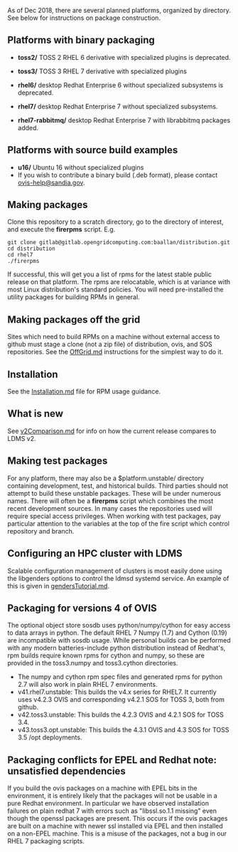 As of Dec 2018, there are several planned platforms, organized by directory. See below for instructions on package construction.

## Platforms with binary packaging

* **toss2/** TOSS 2 RHEL 6 derivative with specialized plugins is deprecated.

* **toss3/** TOSS 3 RHEL 7 derivative with specialized plugins
* **rhel6/** desktop Redhat Enterprise 6 without specialized subsystems is deprecated.
* **rhel7/** desktop Redhat Enterprise 7 without specialized subsystems.
* **rhel7-rabbitmq/** desktop Redhat Enterprise 7 with librabbitmq packages added.

## Platforms with source build examples
* **u16/** Ubuntu 16 without specialized plugins
 * If you wish to contribute a binary build (.deb format), please contact ovis-help@sandia.gov.

## Making packages
Clone this repository to a scratch directory, go to the directory of interest, and execute the **firerpms** script. E.g.

    git clone gitlab@gitlab.opengridcomputing.com:baallan/distribution.git
    cd distribution
    cd rhel7
    ./firerpms

If successful, this will get you a list of rpms for the latest stable public release on that platform. The rpms are relocatable, which is at variance with most Linux distribution's standard policies.
You will need pre-installed the utility packages for building RPMs in general.

## Making packages off the grid
Sites which need to build RPMs on a machine without external access to github
must stage a clone (not a zip file) of distribution, ovis, and SOS repositories.
See the [OffGrid.md](OffGrid.md) instructions for the simplest way to do it.

## Installation
See the [Installation.md](Installation.md) file for RPM usage guidance.

## What is new
See [v2Comparison.md](v2Comparison.md) for info on how the current release compares to LDMS v2.

## Making test packages
For any platform, there may also be a $platform.unstable/ directory containing development, test, and historical builds. Third parties should not attempt to build these unstable packages.
These will be under numerous names. There will often be a **firerpms** script which combines the most recent development sources. In many cases the repositories used will require special access privileges.
When working with test packages, pay particular attention to the variables at the top of the fire script which control repository and branch.

## Configuring an HPC cluster with LDMS

Scalable configuration management of clusters is most easily done using the libgenders
options to control the ldmsd systemd service. An example of this is given in [gendersTutorial.md](gendersTutorial.md).

## Packaging for versions 4 of OVIS
The optional object store sosdb uses python/numpy/cython for easy access to data arrays in python.
The default RHEL 7 Numpy (1.7) and Cython (0.19) are incompatible with sosdb usage.
While personal builds can be performed with any modern batteries-include python distribution instead of Redhat's,
rpm builds require known rpms for cython and numpy, so these are provided in the toss3.numpy and toss3.cython directories.

* The numpy and cython rpm spec files and generated rpms for python 2.7 will also work in plain RHEL 7 environments.
* v41.rhel7.unstable: This builds the v4.x series for RHEL7. It currently uses v4.2.3 OVIS and corresponding v4.2.1 SOS for TOSS 3, both from github.
* v42.toss3.unstable: This builds the 4.2.3 OVIS and 4.2.1 SOS for TOSS 3.4.
* v43.toss3.opt.unstable: This builds the 4.3.1 OVIS and 4.3 SOS for TOSS 3.5 /opt deployments.

## Packaging conflicts for EPEL and Redhat note: unsatisfied dependencies

If you build the ovis packages on a machine with EPEL bits in the environment, it is entirely likely that the packages will not be usable in a pure Redhat environment. In particular we have observed installation failures on plain redhat 7 with errors such as "libssl.so.1.1 missing" even though the openssl packages are present. This occurs if the ovis packages are built on a machine with newer ssl installed via EPEL and then installed on a non-EPEL machine. This is a misuse of the packages, not a bug in our RHEL 7 packaging scripts.
